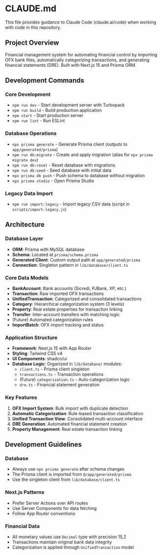 # CLAUDE.md

This file provides guidance to Claude Code (claude.ai/code) when working with code in this repository.

## Project Overview

Financial management system for automating financial control by importing OFX bank files, automatically categorizing transactions, and generating financial statements (DRE). Built with Next.js 15 and Prisma ORM.

## Development Commands

### Core Development

- `npm run dev` - Start development server with Turbopack
- `npm run build` - Build production application
- `npm start` - Start production server
- `npm run lint` - Run ESLint

### Database Operations

- `npx prisma generate` - Generate Prisma client (outputs to `app/generated/prisma`)
- `npm run db:migrate` - Create and apply migration (alias for `npx prisma migrate dev`)
- `npm run db:reset` - Reset database with migrations
- `npm run db:seed` - Seed database with initial data
- `npx prisma db push` - Push schema to database without migration
- `npx prisma studio` - Open Prisma Studio

### Legacy Data Import

- `npm run import:legacy` - Import legacy CSV data (script in `scripts/import-legacy.js`)

## Architecture

### Database Layer

- **ORM**: Prisma with MySQL database
- **Schema**: Located at `prisma/schema.prisma`
- **Generated Client**: Custom output path at `app/generated/prisma`
- **Connection**: Singleton pattern in `lib/database/client.ts`

### Core Data Models

- **BankAccount**: Bank accounts (Sicredi, PJBank, XP, etc.)
- **Transaction**: Raw imported OFX transactions
- **UnifiedTransaction**: Categorized and consolidated transactions
- **Category**: Hierarchical categorization system (3 levels)
- **Property**: Real estate properties for transaction linking
- **Transfer**: Inter-account transfers with matching logic
- (Future) Automated categorization rules
- **ImportBatch**: OFX import tracking and status

### Application Structure

- **Framework**: Next.js 15 with App Router
- **Styling**: Tailwind CSS v4
- **UI Components**: shadcn/ui
- **Database Logic**: Organized in `lib/database/` modules:
  - `client.ts` - Prisma client singleton
  - `transactions.ts` - Transaction operations
  - (Future) `categorization.ts` - Auto-categorization logic
  - `dre.ts` - Financial statement generation

### Key Features

1. **OFX Import System**: Bulk import with duplicate detection
2. **Automatic Categorization**: Rule-based transaction classification
3. **Unified Transaction View**: Consolidated multi-account interface
4. **DRE Generation**: Automated financial statement creation
5. **Property Management**: Real estate transaction linking

## Development Guidelines

### Database

- Always use `npx prisma generate` after schema changes
- The Prisma client is imported from `@/app/generated/prisma`
- Use the singleton client from `lib/database/client.ts`

### Next.js Patterns

- Prefer Server Actions over API routes
- Use Server Components for data fetching
- Follow App Router conventions

### Financial Data

- All monetary values use `Decimal` type with precision 15,2
- Transactions maintain original bank data integrity
- Categorization is applied through `UnifiedTransaction` model
